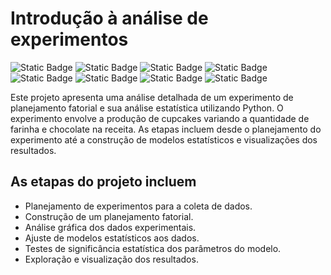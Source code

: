 # Introdução à análise de experimentos
![Static Badge](https://img.shields.io/badge/python-%233776AB?style=for-the-badge&logo=python&logoColor=white)
![Static Badge](https://img.shields.io/badge/scipy-%238CAAE6?style=for-the-badge&logo=scipy&logoColor=white)
![Static Badge](https://img.shields.io/badge/pandas-%23150458?style=for-the-badge&logo=pandas&logoColor=white)
![Static Badge](https://img.shields.io/badge/numpy-%23013243?style=for-the-badge&logo=numpy&logoColor=white)
![Static Badge](https://img.shields.io/badge/matplotlib-%23135F9B?style=for-the-badge)
![Static Badge](https://img.shields.io/badge/seaborn-%23444876?style=for-the-badge)
![Static Badge](https://img.shields.io/badge/statsmodels-%234051B5?style=for-the-badge)
![Static Badge](https://img.shields.io/badge/pydoe2-%23000000?style=for-the-badge)

Este projeto apresenta uma análise detalhada de um experimento de planejamento fatorial e sua análise estatística utilizando Python. O experimento envolve a produção de cupcakes variando a quantidade de farinha e chocolate na receita. As etapas incluem desde o planejamento do experimento até a construção de modelos estatísticos e visualizações dos resultados.

## As etapas do projeto incluem
* Planejamento de experimentos para a coleta de dados.
* Construção de um planejamento fatorial.
* Análise gráfica dos dados experimentais.
* Ajuste de modelos estatísticos aos dados.
* Testes de significância estatística dos parâmetros do modelo.
* Exploração e visualização dos resultados.
